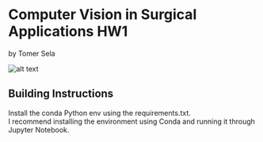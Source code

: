 # Computer Vision in Surgical Applications HW1
by Tomer Sela

![alt text](https://github.com/[username]/[reponame]/blob/[branch]/image.jpg?raw=true)

## Building Instructions
Install the conda Python env using the requirements.txt.  
I recommend installing the environment using Conda and running it through Jupyter Notebook.  

